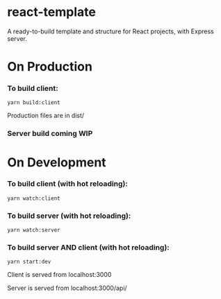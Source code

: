 # react-template
A ready-to-build template and structure for React projects, with Express server.

# On Production
### To build client:
```yarn build:client```

Production files are in dist/
### Server build coming WIP




# On Development
### To build client (with hot reloading):
```yarn watch:client```

### To build server (with hot reloading):
```yarn watch:server```

### To build server AND client (with hot reloading):
```yarn start:dev```

Client is served from localhost:3000

Server is served from localhost:3000/api/
